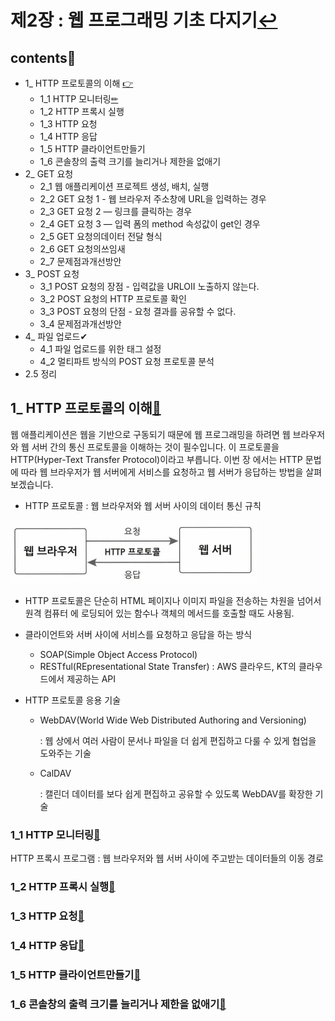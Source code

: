 # 제2장 : 웹 프로그래밍 기초 다지기[↩](../../)

## contents📑<a id='contents'></a>

* 1_ HTTP 프로토콜의 이해 [👉](#1_)
  * 1_1 HTTP 모니터링[✏](#1_1)
  * 1_2 HTTP 프록시 실행
  * 1_3 HTTP 요청
  * 1_4 HTTP 응답
  * 1_5 HTTP 클라이언트만들기
  * 1_6 콘솔창의 출력 크기를 늘리거나 제한을 없애기
* 2_ GET 요청
  * 2_1 웹 애플리케이션 프로젝트 생성, 배치, 실행
  * 2_2 GET 요청 1 - 웹 브라우저 주소창에 URL을 입력하는 경우
  * 2_3 GET 요청 2 — 링크를 클릭하는 경우
  * 2_4 GET 요청 3 — 입력 폼의 method 속성값이 get인 경우
  * 2_5 GET 요청의데이터 전달 형식
  * 2_6 GET 요청의쓰임새
  * 2_7 문제점과개선방안
* 3_ POST 요청
  * 3_1 POST 요청의 장점 - 입력값을 URLOII 노출하지 않는다.
  * 3_2 POST 요청의 HTTP 프로토콜 확인
  * 3_3 POST 요청의 단점 - 요청 결과를 공유할 수 없다.
  * 3_4 문제점과개선방안
* 4_ 파일 업로드✔
  * 4_1 파일 업로드를 위한  태그 설정
  * 4_2 멀티파트 방식의 POST 요청 프로토콜 분석
* 2.5 정리

## 1_ HTTP 프로토콜의 이해[📑](#contents)<a id='1'></a>

 웹 애플리케이션은 웹을 기반으로 구동되기 때문에 웹 프로그래밍을 하려면 웹 브라우저와 웹 서버 간의 통신 프로토콜을 이해하는 것이 필수입니다. 이 프로토콜을 HTTP(Hyper-Text Transfer Protocol)이라고 부릅니다. 이번 장 에서는 HTTP 문법에 따라 웹 브라우저가 웹 서버에게 서비스를 요청하고 웹 서버가 응답하는 방법을 살펴보겠습니다.
 * HTTP 프로토콜 : 웹 브라우저와 웹 서버 사이의 데이터 통신 규칙

![](./image/2_1.png)
[^그림2-1]: 웹 브라우저와 웹 서버 간의 통신 프로토콜 HTTP

* HTTP 프로토콜은 단순히 HTML 페이지나 이미지 파일을 전송하는 차원을 넘어서 원격 컴퓨터 에 로딩되어 있는 함수나 객체의 메서드를 호출할 때도 사용됨.

* 클라이언트와 서버 사이에 서비스를 요청하고 응답을 하는 방식

  * SOAP(Simple Object Access Protocol)
  * RESTful(REpresentational State Transfer) : AWS 클라우드, KT의 클라우드에서 제공하는 API

* HTTP 프로토콜 응용 기술

  * WebDAV(World Wide Web Distributed Authoring and Versioning)

    : 웹 상에서 여러 사람이 문서나 파일을 더 쉽게 편집하고 다룰 수 있게 협업을 도와주는 기술

  * CalDAV

    : 캘린더 데이터를 보다 쉽게 편집하고 공유할 수 있도록 WebDAV를 확장한 기술




### 1_1 HTTP 모니터링[📑](#contents)<a id='1_1'></a>

HTTP 프록시 프로그램 : 웹 브라우저와 웹 서버 사이에 주고받는 데이터들의 이동 경로


### 1_2 HTTP 프록시 실행[📑](#contents)<a id='1_2'></a>



### 1_3 HTTP 요청[📑](#contents)<a id='1_3'></a>



### 1_4 HTTP 응답[📑](#contents)<a id='1_4'></a>



### 1_5 HTTP 클라이언트만들기[📑](#contents)<a id='1_5'></a>



### 1_6 콘솔창의 출력 크기를 늘리거나 제한을 없애기[📑](#contents)<a id='1_6'></a>
